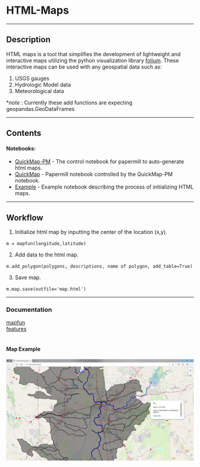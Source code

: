 # HTML-Maps
---
## Description
HTML maps is a tool that simplifies the development of lightweight and interactive maps utilizing the python visualization library [folium](https://github.com/python-visualization/folium). These interactive maps can be used with any geospatial data such as:
1. USGS gauges  
2. Hydrologic Model data    
3. Meteorological data

**note* : Currently these add functions are expecting geopandas.GeoDataFrames 

---
## Contents  
#### Notebooks:  
 * [QuickMap-PM](/notebooks/QuickMap-PM.ipynb) - The control notebook for papermill to auto-generate html maps.
 * [QuickMap](/notebooks/QuickMap.ipynb)  - Papermill notebook controlled by the QuickMap-PM notebook.
 * [Example](/notebooks/example.ipynb)  - Example notebook describing the process of initializing HTML maps.

---
## Workflow
1. Initialize html map by inputting the center of the location (x,y).     
```  
m = mapfun(longitude,latitude)
```   
2. Add data to the html map.   
```
m.add_polygon(polygons, descriptions, name of polygon, add_table=True)
```  
3. Save map.   
```
m.map.save(outfile='map.html')
```
---
### Documentation       
[mapfun](docs/mapfun.md)    
[features](docs/features.md)   
<br>  
#### Map Example

![Example_screenshot](/docs/images/example_screenshot.PNG)